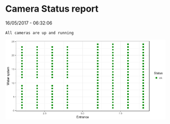 Camera Status report
================
16/05/2017 - 06:32:06

    All cameras are up and running

![](camreport_files/figure-markdown_github/unnamed-chunk-2-1.png)

